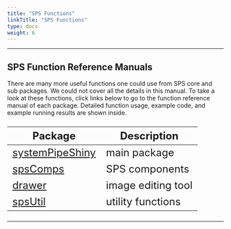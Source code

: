 ```yaml
---
title: "SPS Functions"
linkTitle: "SPS Functions"
type: docs
weight: 6
---
```


***** 
<style>
.td-content li a {
  font-size: 1.5rem;
}
</style>

## SPS Function Reference Manuals

There are many more useful functions one could use from SPS core and sub packages.
We could not cover all the details in this manual. To take a look at these functions, 
click links below to go to the function reference manual of each package. Detailed 
function usage, example code, and example running results are shown inside. 


|Package|Description|
|---|---|
|[systemPipeShiny](/sps/funcs/sps/reference)|main package|
|[spsComps](/sps/funcs/spscomps/reference)|SPS components|
|[drawer](/sps/funcs/drawer/reference)|image editing tool|
|[spsUtil](/sps/funcs/spsutil/reference)|utility functions|

<style>
table {font-size: 1.5rem}
</style>

*****





